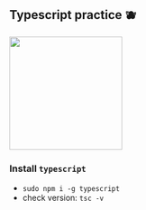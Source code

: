 ## Typescript practice 🫐

<img src='https://media.giphy.com/media/ZVik7pBtu9dNS/giphy.gif' width=200>


### Install `typescript`
- `sudo npm i -g typescript`
- check version: `tsc -v`
